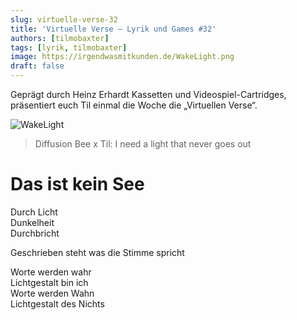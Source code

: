 ```yaml
---
slug: virtuelle-verse-32
title: 'Virtuelle Verse – Lyrik und Games #32'
authors: [tilmobaxter]
tags: [lyrik, tilmobaxter]
image: https://irgendwasmitkunden.de/WakeLight.png
draft: false
---
```


Geprägt durch Heinz Erhardt Kassetten und Videospiel-Cartridges, präsentiert euch Til einmal die Woche die „Virtuellen Verse“.
<!--truncate-->

![WakeLight](https://irgendwasmitkunden.de/WakeLight.png)
>  Diffusion Bee x Til: I need a light that never goes out

# Das ist kein See

Durch Licht  
Dunkelheit  
Durchbricht  

Geschrieben steht was die Stimme spricht  

Worte werden wahr  
Lichtgestalt bin ich  
Worte werden Wahn  
Lichtgestalt des Nichts  



